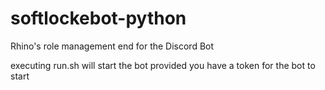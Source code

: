# softlockebot-python
Rhino's role management end for the Discord Bot

executing run.sh will start the bot provided you have a token for the bot to start

